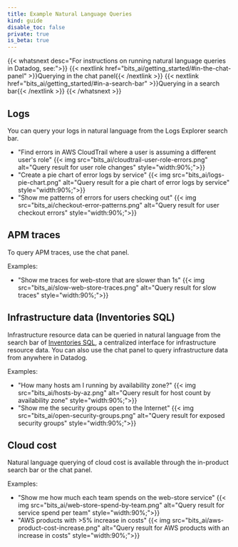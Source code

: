 ```yaml
---
title: Example Natural Language Queries
kind: guide
disable_toc: false
private: true
is_beta: true
---
```


{{< whatsnext desc="For instructions on running natural language queries in Datadog, see:">}}
    {{< nextlink href="bits_ai/getting_started/#in-the-chat-panel" >}}Querying in the chat panel{{< /nextlink >}}
    {{< nextlink href="bits_ai/getting_started/#in-a-search-bar" >}}Querying in a search bar{{< /nextlink >}}
{{< /whatsnext >}}

## Logs
You can query your logs in natural language from the Logs Explorer search bar.

- "Find errors in AWS CloudTrail where a user is assuming a different user's role"
{{< img src="bits_ai/cloudtrail-user-role-errors.png" alt="Query result for user role changes" style="width:90%;">}}
- "Create a pie chart of error logs by service"
{{< img src="bits_ai/logs-pie-chart.png" alt="Query result for a pie chart of error logs by service" style="width:90%;">}}
- "Show me patterns of errors for users checking out"
{{< img src="bits_ai/checkout-error-patterns.png" alt="Query result for user checkout errors" style="width:90%;">}}

## APM traces

To query APM traces, use the chat panel.

Examples:
- "Show me traces for web-store that are slower than 1s"
{{< img src="bits_ai/slow-web-store-traces.png" alt="Query result for slow traces" style="width:90%;">}}

## Infrastructure data (Inventories SQL)

Infrastructure resource data can be queried in natural language from the search bar of [Inventories SQL][3], a centralized interface for infrastructure resource data. You can also use the chat panel to query infrastructure data from anywhere in Datadog.

Examples:
- "How many hosts am I running by availability zone?"
{{< img src="bits_ai/hosts-by-az.png" alt="Query result for host count by availability zone" style="width:90%;">}}
- "Show me the security groups open to the Internet"
{{< img src="bits_ai/open-security-groups.png" alt="Query result for exposed security groups" style="width:90%;">}}

## Cloud cost

Natural language querying of cloud cost is available through the in-product search bar or the chat panel.

Examples:
- "Show me how much each team spends on the web-store service"
{{< img src="bits_ai/web-store-spend-by-team.png" alt="Query result for service spend per team" style="width:90%;">}}
- "AWS products with >5% increase in costs"
{{< img src="bits_ai/aws-product-cost-increase.png" alt="Query result for AWS products with an increase in costs" style="width:90%;">}}

[3]: https://app.datadoghq.com/inventories/sql